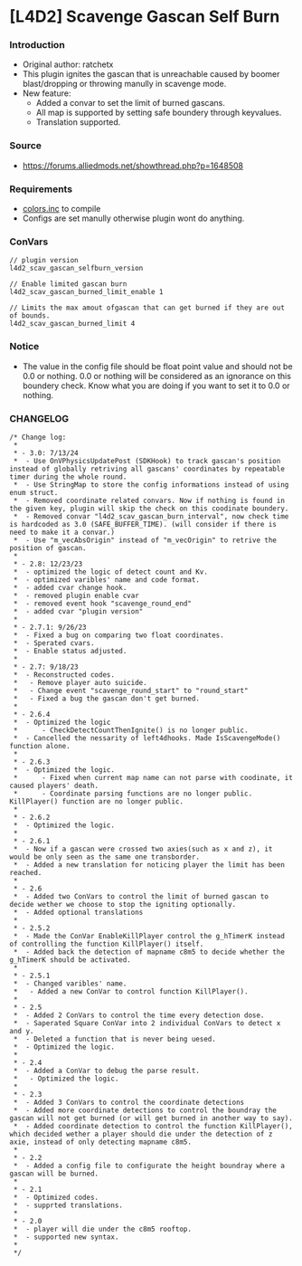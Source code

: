 # [L4D2] Scavenge Gascan Self Burn

### Introduction
 - Original author: ratchetx
 - This plugin ignites the gascan that is unreachable caused by boomer blast/dropping or throwing manully in scavenge mode.
 - New feature:
   - Added a convar to set the limit of burned gascans.
   - All map is supported by setting safe boundery through keyvalues.
   - Translation supported.

### Source
 - https://forums.alliedmods.net/showthread.php?p=1648508

### Requirements
  - [colors.inc](https://github.com/SirPlease/L4D2-Competitive-Rework/blob/master/addons/sourcemod/scripting/include/colors.inc) to compile
  - Configs are set manully otherwise plugin wont do anything.

### ConVars
```
// plugin version
l4d2_scav_gascan_selfburn_version

// Enable limited gascan burn
l4d2_scav_gascan_burned_limit_enable 1

// Limits the max amout ofgascan that can get burned if they are out of bounds.
l4d2_scav_gascan_burned_limit 4
```

### Notice
 - The value in the config file should be float point value and should not be 0.0 or nothing. 0.0 or nothing will be considered as an ignorance on this boundery check. Know what you are doing if you want to set it to 0.0 or nothing.

### CHANGELOG
```
/* Change log:
 * 
 * - 3.0: 7/13/24
 *  - Use OnVPhysicsUpdatePost (SDKHook) to track gascan's position instead of globally retriving all gascans' coordinates by repeatable timer during the whole round.
 *  - Use StringMap to store the config informations instead of using enum struct.
 *  - Removed coordinate related convars. Now if nothing is found in the given key, plugin will skip the check on this coodinate boundery.
 *  - Removed convar "l4d2_scav_gascan_burn_interval", now check time is hardcoded as 3.0 (SAFE_BUFFER_TIME). (will consider if there is need to make it a convar.)
 *  - Use "m_vecAbsOrigin" instead of "m_vecOrigin" to retrive the position of gascan.
 * 
 * - 2.8: 12/23/23
 *  - optimized the logic of detect count and Kv.
 *  - optimized varibles' name and code format.
 *  - added cvar change hook.
 *  - removed plugin enable cvar
 *  - removed event hook "scavenge_round_end"
 *  - added cvar "plugin version"
 * 
 * - 2.7.1: 9/26/23
 *  - Fixed a bug on comparing two float coordinates.
 *  - Sperated cvars.
 *  - Enable status adjusted.
 *
 * - 2.7: 9/18/23
 *	- Reconstructed codes.
 *   - Remove player auto suicide.
 *   - Change event "scavenge_round_start" to "round_start"
 *   - Fixed a bug the gascan don't get burned.
 *
 * - 2.6.4
 *	- Optimized the logic
 *		- CheckDetectCountThenIgnite() is no longer public.
 * 	- Cancelled the nessarity of left4dhooks. Made IsScavengeMode() function alone.
 *
 * - 2.6.3
 *	- Optimized the logic.
 *		- Fixed when current map name can not parse with coodinate, it caused players' death.
 *		- Coordinate parsing functions are no longer public. KillPlayer() function are no longer public.
 *
 * - 2.6.2
 *	- Optimized the logic.
 *
 * - 2.6.1
 *	- Now if a gascan were crossed two axies(such as x and z), it would be only seen as the same one transborder.
 *	- Added a new translation for noticing player the limit has been reached.
 *
 * - 2.6
 *	- Added two ConVars to control the limit of burned gascan to decide wether we choose to stop the igniting optionally.
 *	- Added optional translations
 *
 * - 2.5.2
 *	- Made the ConVar EnableKillPlayer control the g_hTimerK instead of controlling the function KillPlayer() itself.
 *	- Added back the detection of mapname c8m5 to decide whether the g_hTimerK should be activated.
 *
 * - 2.5.1
 *	- Changed varibles' name.
 *   - Added a new ConVar to control function KillPlayer().
 *
 * - 2.5
 *	- Added 2 ConVars to control the time every detection dose.
 *	- Saperated Square ConVar into 2 individual ConVars to detect x and y.
 *	- Deleted a function that is never being uesed.
 *	- Optimized the logic.
 *
 * - 2.4
 *	- Added a ConVar to debug the parse result.
 *   - Optimized the logic.
 *
 * - 2.3
 *	- Added 3 ConVars to control the coordinate detections
 *	- Added more coordinate detections to control the boundray the gascan will not get burned (or will get burned in another way to say).
 *	- Added coordinate detection to control the function KillPlayer(), which decided wether a player should die under the detection of z axie, instead of only detecting mapname c8m5.
 *
 * - 2.2
 * 	- Added a config file to configurate the height boundray where a gascan will be burned.
 *
 * - 2.1
 *	- Optimized codes.
 *	- supprted translations.
 *
 * - 2.0
 * 	- player will die under the c8m5 rooftop.
 * 	- supported new syntax.
 *
 */
```